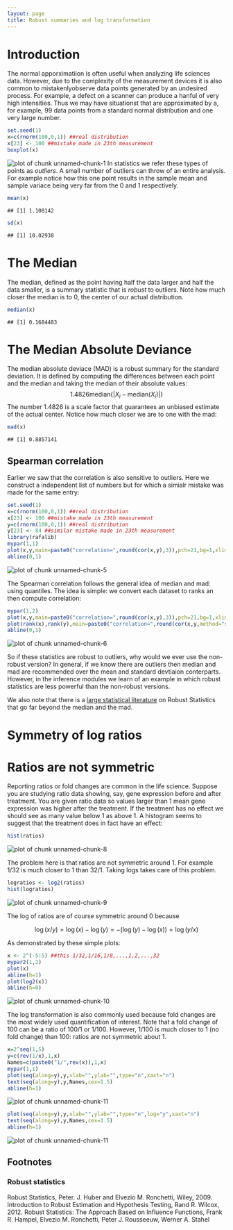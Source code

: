 ```yaml
---
layout: page
title: Robust summaries and log transformation
---
```




# Introduction

The normal apporximatiion is often useful when analyzing life sciences data. However, due to the complexity of the measurement devices it is also common to mistakenlyobserve data points generated by an undesired process. For example, a defect on a scanner can produce a hanful of very high intensities. Thus we may have situationst that are approximated by a, for example, 99 data points from a standard normal distribution and one very large number.

```r
set.seed(1)
x=c(rnorm(100,0,1)) ##real distribution
x[23] <- 100 ##mistake made in 23th measurement
boxplot(x)
```

![plot of chunk unnamed-chunk-1](figure/robust_summaries-unnamed-chunk-1-1.png) 
In statistics we refer these types of points as _outliers_. A small number of outliers can throw of an entire analysis. For example notice how this one point results in the sample mean and sample variace being very far from the 0 and 1 respectively.

```r
mean(x)
```

```
## [1] 1.108142
```

```r
sd(x)
```

```
## [1] 10.02938
```

# The Median

The median, defined as the point having half the data larger and half the data smaller, is a summary statistic that is _robust_ to outliers. Note how much closer the median is to 0, the center of our actual distribution. 

```r
median(x)
```

```
## [1] 0.1684483
```

# The Median Absolute Deviance
The median absolute deviace (MAD) is a robust summary for the standard deviation. It is defined by computing the differences between each point and the median and taking the median of their absolute values:
$$
 1.4826 \mbox{median}\{| X_i - \mbox{median}(X_i)|\}
$$
The number $1.4826$ is a scale factor that guarantees an unbiased 
estimate of the actual center. Notice how much closer we are to one with the mad:

```r
mad(x)
```

```
## [1] 0.8857141
```

## Spearman correlation
Earlier we saw that the correlation is also sensitive to outliers. Here we construct a independent list of numbers but for which a simialr mistake was made for the same entry:


```r
set.seed(1)
x=c(rnorm(100,0,1)) ##real distribution
x[23] <- 100 ##mistake made in 23th measurement
y=c(rnorm(100,0,1)) ##real distribution
y[23] <- 84 ##similar mistake made in 23th measurement
library(rafalib)
mypar(1,1)
plot(x,y,main=paste0("correlation=",round(cor(x,y),3)),pch=21,bg=1,xlim=c(-3,100),ylim=c(-3,100))
abline(0,1)
```

![plot of chunk unnamed-chunk-5](figure/robust_summaries-unnamed-chunk-5-1.png) 

The Spearman correlation follows the general idea of median and mad: using quantiles.  The idea is simple: we convert each dataset to ranks an then compute correlation:

```r
mypar(1,2)
plot(x,y,main=paste0("correlation=",round(cor(x,y),3)),pch=21,bg=1,xlim=c(-3,100),ylim=c(-3,100))
plot(rank(x),rank(y),main=paste0("correlation=",round(cor(x,y,method="spearman"),3)),pch=21,bg=1,xlim=c(-3,100),ylim=c(-3,100))
abline(0,1)
```

![plot of chunk unnamed-chunk-6](figure/robust_summaries-unnamed-chunk-6-1.png) 


So if these statistics are robust to outliers, why would we ever use the non-robust version? In general, if we know there are outliers then median and mad are recommended over the mean and standard devtiaion conterparts. However, in the inference modules we learn of an example in which robust statistics are less powerful than the non-robust versions.

We also note that there is a [large statistical literature](#foot) on Robust Statistics that go far beyond the median and the mad.

# Symmetry of log ratios


# Ratios are not symmetric



Reporting ratios or fold changes are common in the life science. Suppose you are studying ratio data showing, say, gene expression before and after treatment. You are given ratio data so values larger than 1 mean gene expression was higher after the treatment. If the treatment has no effect we should see as many value below 1 as above 1. A histogram seems to suggest that the treatment does in fact have an effect:


```r
hist(ratios)
```

![plot of chunk unnamed-chunk-8](figure/robust_summaries-unnamed-chunk-8-1.png) 

The problem here is that ratios are not symmetric around 1. For example 1/32 is much closer to 1 than 32/1. Taking logs takes care of this problem.


```r
logratios <- log2(ratios)
hist(logratios)
```

![plot of chunk unnamed-chunk-9](figure/robust_summaries-unnamed-chunk-9-1.png) 

The log of ratios are of course symmetric around 0 because

$$\log(x/y) = \log(x)-\log(y) = -(\log(y)-\log(x)) = \log(y/x)$$

As demonstrated by these simple plots:

```r
x <- 2^(-5:5) ##this 1/32,1/16,1/8,...,1,2,...,32
mypar2(1,2)
plot(x)
abline(h=1)
plot(log2(x))
abline(h=0)
```

![plot of chunk unnamed-chunk-10](figure/robust_summaries-unnamed-chunk-10-1.png) 


The log transformation is also commonly used because fold changes are the most widely used quantification of interest. Note that a fold change of 100 can be a ratio of 100/1 or 1/100. However, 1/100 is much closer to 1 (no fold change) than 100: ratios are not symmetric about 1.

```r
x=2^seq(1,5)
y=c(rev(1/x),1,x)
Names=c(paste0("1/",rev(x)),1,x)
mypar(1,1)
plot(seq(along=y),y,xlab="",ylab="",type="n",xaxt="n")
text(seq(along=y),y,Names,cex=1.5)
abline(h=1)
```

![plot of chunk unnamed-chunk-11](figure/robust_summaries-unnamed-chunk-11-1.png) 

```r
plot(seq(along=y),y,xlab="",ylab="",type="n",log="y",xaxt="n")
text(seq(along=y),y,Names,cex=1.5)
abline(h=1)
```

![plot of chunk unnamed-chunk-11](figure/robust_summaries-unnamed-chunk-11-2.png) 

## Footnotes <a name="foot"></a>

### Robust statistics

Robust Statistics, Peter. J. Huber and Elvezio M. Ronchetti, Wiley, 2009.
Introduction to Robust Estimation and Hypothesis Testing, Rand R. Wilcox, 2012.
Robust Statistics: The Approach Based on Influence Functions, Frank R. Hampel, Elvezio M. Ronchetti, Peter J. Rousseeuw, Werner A. Stahel

